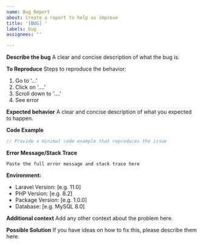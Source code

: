 ```yaml
---
name: Bug Report
about: Create a report to help us improve
title: '[BUG] '
labels: bug
assignees: ''

---
```


**Describe the bug**
A clear and concise description of what the bug is.

**To Reproduce**
Steps to reproduce the behavior:
1. Go to '...'
2. Click on '....'
3. Scroll down to '....'
4. See error

**Expected behavior**
A clear and concise description of what you expected to happen.

**Code Example**
```php
// Provide a minimal code example that reproduces the issue
```

**Error Message/Stack Trace**
```
Paste the full error message and stack trace here
```

**Environment:**
 - Laravel Version: [e.g. 11.0]
 - PHP Version: [e.g. 8.2]
 - Package Version: [e.g. 1.0.0]
 - Database: [e.g. MySQL 8.0]

**Additional context**
Add any other context about the problem here.

**Possible Solution**
If you have ideas on how to fix this, please describe them here.
